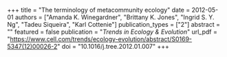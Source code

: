 +++
title = "The terminology of metacommunity ecology"
date = 2012-05-01
authors = ["Amanda K. Winegardner", "Brittany K. Jones", "Ingrid S. Y. Ng", "Tadeu Siqueira", "Karl Cottenie"]
publication_types = ["2"]
abstract = ""
featured = false
publication = "*Trends in Ecology & Evolution*"
url_pdf = "https://www.cell.com/trends/ecology-evolution/abstract/S0169-5347(12)00026-2"
doi = "10.1016/j.tree.2012.01.007"
+++


